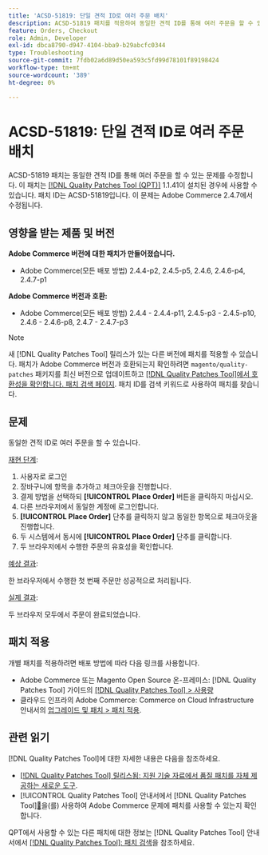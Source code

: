 ```yaml
---
title: 'ACSD-51819: 단일 견적 ID로 여러 주문 배치'
description: ACSD-51819 패치를 적용하여 동일한 견적 ID를 통해 여러 주문을 할 수 있는 Adobe Commerce 문제를 해결합니다.
feature: Orders, Checkout
role: Admin, Developer
exl-id: dbca8790-d947-4104-bba9-b29abcfc0344
type: Troubleshooting
source-git-commit: 7fdb02a6d89d50ea593c5fd99d78101f89198424
workflow-type: tm+mt
source-wordcount: '389'
ht-degree: 0%

---
```


# ACSD-51819: 단일 견적 ID로 여러 주문 배치

ACSD-51819 패치는 동일한 견적 ID를 통해 여러 주문을 할 수 있는 문제를 수정합니다. 이 패치는 [[!DNL Quality Patches Tool (QPT)]](https://experienceleague.adobe.com/en/docs/commerce-operations/tools/quality-patches-tool/quality-patches-tool-to-self-serve-quality-patches) 1.1.41이 설치된 경우에 사용할 수 있습니다. 패치 ID는 ACSD-51819입니다. 이 문제는 Adobe Commerce 2.4.7에서 수정됩니다.

## 영향을 받는 제품 및 버전

**Adobe Commerce 버전에 대한 패치가 만들어졌습니다.**

* Adobe Commerce(모든 배포 방법) 2.4.4-p2, 2.4.5-p5, 2.4.6, 2.4.6-p4, 2.4.7-p1

**Adobe Commerce 버전과 호환:**

* Adobe Commerce(모든 배포 방법) 2.4.4 - 2.4.4-p11, 2.4.5-p3 - 2.4.5-p10, 2.4.6 - 2.4.6-p8, 2.4.7 - 2.4.7-p3

>[!NOTE]
>
>새 [!DNL Quality Patches Tool] 릴리스가 있는 다른 버전에 패치를 적용할 수 있습니다. 패치가 Adobe Commerce 버전과 호환되는지 확인하려면 `magento/quality-patches` 패키지를 최신 버전으로 업데이트하고 [[!DNL Quality Patches Tool]에서 호환성을 확인합니다. 패치 검색 페이지](https://experienceleague.adobe.com/tools/commerce-quality-patches/index.html). 패치 ID를 검색 키워드로 사용하여 패치를 찾습니다.

## 문제

동일한 견적 ID로 여러 주문을 할 수 있습니다.

<u>재현 단계</u>:

1. 사용자로 로그인
1. 장바구니에 항목을 추가하고 체크아웃을 진행합니다.
1. 결제 방법을 선택하되 **[!UICONTROL Place Order]** 버튼을 클릭하지 마십시오.
1. 다른 브라우저에서 동일한 계정에 로그인합니다.
1. **[!UICONTROL Place Order]** 단추를 클릭하지 않고 동일한 항목으로 체크아웃을 진행합니다.
1. 두 시스템에서 동시에 **[!UICONTROL Place Order]** 단추를 클릭합니다.
1. 두 브라우저에서 수행한 주문의 유효성을 확인합니다.

<u>예상 결과</u>:

한 브라우저에서 수행한 첫 번째 주문만 성공적으로 처리됩니다.

<u>실제 결과</u>:

두 브라우저 모두에서 주문이 완료되었습니다.

## 패치 적용

개별 패치를 적용하려면 배포 방법에 따라 다음 링크를 사용합니다.

* Adobe Commerce 또는 Magento Open Source 온-프레미스: [!DNL Quality Patches Tool] 가이드의 [[!DNL Quality Patches Tool] > 사용량](/help/tools/quality-patches-tool/usage.md)
* 클라우드 인프라의 Adobe Commerce: Commerce on Cloud Infrastructure 안내서의 [업그레이드 및 패치 > 패치 적용](https://experienceleague.adobe.com/docs/commerce-cloud-service/user-guide/develop/upgrade/apply-patches.html).

## 관련 읽기

[!DNL Quality Patches Tool]에 대한 자세한 내용은 다음을 참조하세요.

* [[!DNL Quality Patches Tool] 릴리스됨: 지원 기술 자료에서 품질 패치를 자체 제공하는 새로운 도구](https://experienceleague.adobe.com/en/docs/commerce-operations/tools/quality-patches-tool/quality-patches-tool-to-self-serve-quality-patches).
* [!UICONTROL Quality Patches Tool] 안내서에서  [!DNL Quality Patches Tool][&#128279;](/help/tools/quality-patches-tool/patches-available-in-qpt/check-patch-for-magento-issue-with-magento-quality-patches.md)을(를) 사용하여 Adobe Commerce 문제에 패치를 사용할 수 있는지 확인합니다.


QPT에서 사용할 수 있는 다른 패치에 대한 정보는 [!DNL Quality Patches Tool] 안내서에서 [[!DNL Quality Patches Tool]: 패치 검색](https://experienceleague.adobe.com/tools/commerce-quality-patches/index.html)을 참조하세요.
